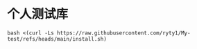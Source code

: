 # 个人测试库
    bash <(curl -Ls https://raw.githubusercontent.com/ryty1/My-test/refs/heads/main/install.sh)
